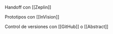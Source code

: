 Handoff con [[Zeplin]]

Prototipos con [[InVision]]

Control de versiones con [[GitHub]] o [[Abstract]]